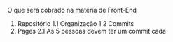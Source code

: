 O que será cobrado na matéria de Front-End
1. Repositório
   1.1 Organização
   1.2 Commits
2. Pages
   2.1 As 5 pessoas devem ter um commit cada
